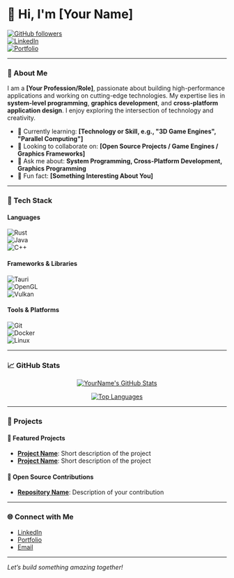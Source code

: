 # 👋 Hi, I'm [Your Name]  

[![GitHub followers](https://img.shields.io/github/followers/yourusername?label=Follow%20Me&style=social)](https://github.com/yourusername)  
[![LinkedIn](https://img.shields.io/badge/LinkedIn-Connect-blue)](https://www.linkedin.com/in/yourusername)  
[![Portfolio](https://img.shields.io/badge/Portfolio-Visit%20My%20Site-orange)](https://yourportfolio.com)  

---

### 🚀 About Me  

I am a **[Your Profession/Role]**, passionate about building high-performance applications and working on cutting-edge technologies. My expertise lies in **system-level programming**, **graphics development**, and **cross-platform application design**. I enjoy exploring the intersection of technology and creativity.  

- 🌱 Currently learning: **[Technology or Skill, e.g., "3D Game Engines", "Parallel Computing"]**  
- 👯 Looking to collaborate on: **[Open Source Projects / Game Engines / Graphics Frameworks]**  
- 💬 Ask me about: **System Programming, Cross-Platform Development, Graphics Programming**  
- 🎯 Fun fact: **[Something Interesting About You]**

---

### 🔧 Tech Stack  

#### Languages  
![Rust](https://img.shields.io/badge/Rust-000000?style=for-the-badge&logo=rust&logoColor=white)  
![Java](https://img.shields.io/badge/Java-ED8B00?style=for-the-badge&logo=java&logoColor=white)  
![C++](https://img.shields.io/badge/C%2B%2B-00599C?style=for-the-badge&logo=cplusplus&logoColor=white)  

#### Frameworks & Libraries  
![Tauri](https://img.shields.io/badge/Tauri-FFC131?style=for-the-badge&logo=tauri&logoColor=black)  
![OpenGL](https://img.shields.io/badge/OpenGL-5586A4?style=for-the-badge&logo=opengl&logoColor=white)  
![Vulkan](https://img.shields.io/badge/Vulkan-AC162C?style=for-the-badge&logo=vulkan&logoColor=white)  

#### Tools & Platforms  
![Git](https://img.shields.io/badge/Git-F05032?style=for-the-badge&logo=git&logoColor=white)  
![Docker](https://img.shields.io/badge/Docker-2496ED?style=for-the-badge&logo=docker&logoColor=white)  
![Linux](https://img.shields.io/badge/Linux-FCC624?style=for-the-badge&logo=linux&logoColor=black)  

---

### 📈 GitHub Stats  

<div align="center">
  
[![YourName's GitHub Stats](https://github-readme-stats.vercel.app/api?username=yourusername&show_icons=true&hide_border=true&theme=radical)](https://github.com/yourusername)  
  
[![Top Languages](https://github-readme-stats.vercel.app/api/top-langs/?username=yourusername&layout=compact&hide_border=true&theme=radical)](https://github.com/yourusername)  
  
</div>

---

### 🌟 Projects  

#### 📌 Featured Projects  
- **[Project Name](https://github.com/yourusername/project)**: Short description of the project  
- **[Project Name](https://github.com/yourusername/project)**: Short description of the project  

#### 🔭 Open Source Contributions  
- **[Repository Name](https://github.com/opensourceproject)**: Description of your contribution  

---

### 🌐 Connect with Me  

- [LinkedIn](https://linkedin.com/in/yourusername)  
- [Portfolio](https://yourportfolio.com)  
- [Email](mailto:youremail@example.com)

---

*Let’s build something amazing together!*
